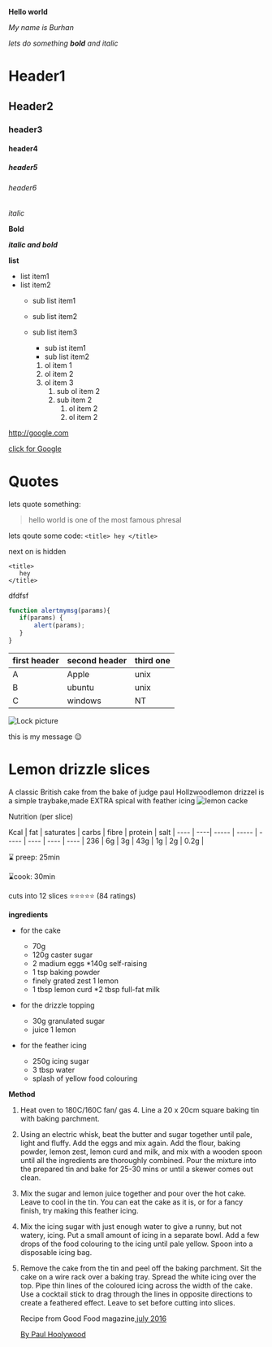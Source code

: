 **Hello world**

*My name is Burhan*

*lets do something **bold** and italic*

# Header1
## Header2
### header3
#### header4
##### header5
###### header6

_italic_

__Bold__

___italic and bold___


**list**
* list item1
* list item2
   * sub list item1
   * sub list item2
   * sub list item3
      * sub ist item1
      * sub list item2


      1. ol item 1
      2. ol item 2
      3. ol item 3
         1. sub ol item 2
         1. sub item 2
            1. ol item 2
            1. ol item 2

http://google.com

[click for Google](http://yahoo.com)

# Quotes

lets quote something:

>hello world is
> one of the most famous phresal


lets qoute some code:
`<title> hey </title>`

next on is hidden
<title> hey </title>

    <title>
       hey
    </title> 


dfdfsf
```javascript
function alertmymsg(params){
   if(params) {
       alert(params);
   }
}
```
first header | second header | third one
-------------| --------------| ---------
A | Apple | unix
B | ubuntu | unix
C | windows | NT



![Lock picture](https://images.unsplash.com/photo-1508345228704-935cc84bf5e2?ixlib=rb-1.2.1&ixid=eyJhcHBfaWQiOjEyMDd9&auto=format&fit=crop&w=1868&q=80)

this is my message 😉




# Lemon drizzle slices

A classic British cake from the bake of judge paul Hollzwoodlemon drizzel is a simple traybake,made EXTRA spical with feather icing
![lemon cacke](https://images.unsplash.com/photo-1567012198744-d144a5ee7afa?ixlib=rb-1.2.1&ixid=eyJhcHBfaWQiOjEyMDd9&auto=format&fit=crop&w=500&q=60)

Nutrition (per slice)

Kcal | fat | saturates | carbs | fibre | protein | salt |
---- | ----| ----- | ----- | ----- | ---- | ---- | ---- |
236 | 6g | 3g | 43g | 1g | 2g | 0.2g | 


 
 ⌛ preep: 25min

  ⌛cook: 30min

cuts into 12 slices
⭐⭐⭐⭐⭐ (84 ratings)

__ingredients__

* for the cake
    * 70g
    * 120g caster sugar
    * 2 madium eggs 
    *140g self-raising
    * 1 tsp baking powder
    * finely grated zest 1 lemon
    * 1 tbsp lemon curd
    *2 tbsp full-fat milk 

* for the drizzle topping 
     * 30g granulated sugar
     * juice 1 lemon

* for the feather icing
    * 250g icing sugar
    * 3 tbsp water
    * splash of yellow food colouring

__Method__

1. Heat oven to 180C/160C fan/ gas 4. Line a 20 x 20cm square baking tin with baking parchment.

2. Using an electric whisk, beat the butter and sugar together until pale, light and fluffy. Add the eggs and mix again. Add the flour, baking powder, lemon zest, lemon curd and milk, and mix with a wooden spoon until all the ingredients are thoroughly combined. Pour the mixture into the prepared tin and bake for 25-30 mins or until a skewer comes out clean.

3. Mix the sugar and lemon juice together and pour over the hot cake. Leave to cool in the tin. You can eat the cake as it is, or for a fancy finish, try making this feather icing.

4. Mix the icing sugar with just enough water to give a runny, but not watery, icing. Put a small amount of icing in a separate bowl. Add a few drops of the food colouring to the icing until pale yellow. Spoon into a disposable icing bag.

5. Remove the cake from the tin and peel off the baking parchment. Sit the cake on a wire rack over a baking tray. Spread the white icing over the top. Pipe thin lines of the coloured icing across the width of the cake. Use a cocktail stick to drag through the lines in opposite directions to create a feathered effect. Leave to set before cutting into slices.

    Recipe from Good Food magazine,[july 2016](https://www.bbcgoodfood.com/search/recipes/date/1467327600)

    [By Paul Hoolywood](https://www.bbcgoodfood.com/author/paulhollywood)

   